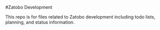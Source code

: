 #Zatobo Development

This repo is for files related to Zatobo development including todo lists, planning, and status information.


